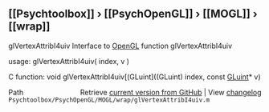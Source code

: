 ## [[Psychtoolbox]] &#8250; [[PsychOpenGL]] &#8250; [[MOGL]] &#8250; [[wrap]]

glVertexAttribI4uiv  Interface to [OpenGL](OpenGL) function glVertexAttribI4uiv  
  
usage:  glVertexAttribI4uiv( index, v )  
  
C function:  void glVertexAttribI4uiv[(GLuint]((GLuint) index, const [GLuint](GLuint)\* v)  




<div class="code_header" style="text-align:right;">
  <span style="float:left;">Path&nbsp;&nbsp;</span> <span class="counter">Retrieve <a href=
  "https://raw.github.com/Psychtoolbox-3/Psychtoolbox-3/beta/Psychtoolbox/PsychOpenGL/MOGL/wrap/glVertexAttribI4uiv.m">current version from GitHub</a> | View <a href=
  "https://github.com/Psychtoolbox-3/Psychtoolbox-3/commits/beta/Psychtoolbox/PsychOpenGL/MOGL/wrap/glVertexAttribI4uiv.m">changelog</a></span>
</div>
<div class="code">
  <code>Psychtoolbox/PsychOpenGL/MOGL/wrap/glVertexAttribI4uiv.m</code>
</div>


